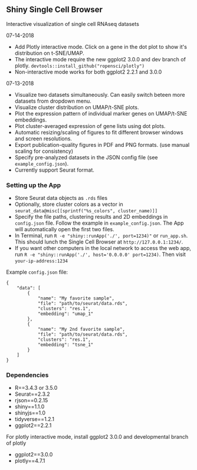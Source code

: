 
## Shiny Single Cell Browser

Interactive visualization of single cell RNAseq datasets


07-14-2018

  - Add Plotly interactive mode. Click on a gene in the dot plot to show it's distribution on t-SNE/UMAP.
  - The interactive mode require the new ggplot2 3.0.0 and dev branch of plotly. `devtools::install_github("ropensci/plotly")`
  - Non-interactive mode works for both ggplot2 2.2.1 and 3.0.0 

07-13-2018

  - Visualize two datasets simultaneously. Can easily switch beteen more datasets from dropdown menu.
  - Visualize cluster distribution on UMAP/t-SNE plots.
  - Plot the expression pattern of individual marker genes on UMAP/t-SNE embeddings.
  - Plot cluster-averaged expression of gene lists using dot plots.
  - Automatic resizing/scaling of figures to fit different browser windows and screen resolutions.
  - Export publication-quality figures in PDF and PNG formats. (use manual scaling for consistency)
  - Specify pre-analyzed datasets in the JSON config file (see `example_config.json`).
  - Currently support Seurat format.


### Setting up the App

  - Store Seurat data objects as `.rds` files 
  - Optionally, store cluster colors as a vector in `seurat_data@misc[[sprintf("%s_colors", cluster_name)]]`
  - Specify the file paths, clustering results and 2D embeddings in `config.json` file. Follow the example in `example_config.json`. The App will automatically open the first two files. 
  - In Terminal, run `R -e "shiny::runApp('./', port=1234)"` or `run_app.sh`. This should lunch the Single Cell Browser at `http://127.0.0.1:1234/`.  
  - If you want other computers in the local network to access the web app, run `R -e "shiny::runApp('./', host='0.0.0.0' port=1234)`. Then visit `your-ip-address:1234`
  
Example `config.json` file: 

```
{
    "data": [
        {
            "name": "My favorite sample",
            "file": "path/to/seurat/data.rds",
            "clusters": "res.1",
            "embedding": "umap_1"
        },
        {
            "name": "My 2nd favorite sample",
            "file": "path/to/seurat/data.rds",
            "clusters": "res.1",
            "embedding": "tsne_1"
        }
    ]
}
```

### Dependencies

  - R==3.4.3 or 3.5.0
  - Seurat==2.3.2
  - rjson==0.2.15
  - shiny==1.1.0
  - shinyjs==1.0
  - tidyverse==1.2.1
  - ggplot2==2.2.1

For plotly interactive mode, install ggplot2 3.0.0 and developmental branch of plotly
  - ggplot2==3.0.0
  - plotly==4.7.1
